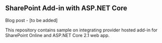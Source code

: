 ## SharePoint Add-in with ASP.NET Core

Blog post - [to be added]

This repository contains sample on integrating provider hosted add-in for SharePoint Online and ASP.NET Core 2.1 web app.